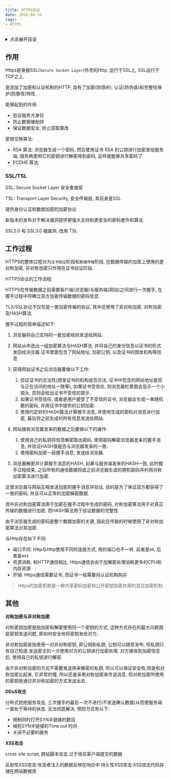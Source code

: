 ```yaml
---
title: HTTPS协议
date: 2016-04-16
tags:
- HTTPS
---
```

<details>
<summary>点击展开目录</summary>
<!-- TOC -->

- [作用](#作用)
    - [SSL/TSL](#ssltsl)
- [工作过程](#工作过程)

<!-- /TOC -->
</details>

## 作用

Https是身披SSL(`Secure Socket Layer`)外壳的Http, 运行于SSL上, SSL运行于TCP之上,

是添加了加密和认证机制的HTTP, 具有了加密(防窃听), 认证(防伪装)和完整性保护(防篡改)特性.

能够起到的作用:

* 验证服务方身份
* 防止数据被劫持
* 保证数据安全, 防止窃取篡改

密钥交换算法:

* RSA 算法: 浏览器生成一个密码, 然后使用证书 RSA 的公钥进行加密发给服务端, 服务再使用它的密钥进行解密得到密码, 这样就能够共享密码了
* ECDHE 算法:

### SSL/TSL

SSL: Secure Socket Layer 安全套接层

TSL: Transport Layer Security, 安全传输层, 其前身是SSL

提供身份认证和数据加密的加密协议

新版本的发布对于解决漏洞提供更强大支持和更安全的密码套件和算法

SSL2.0 和 SSL3.0 被废弃, 改用 TSL

## 工作过程

HTTPS的整体过程分为`证书验证`阶段和`数据传输`阶段, 在数据传输的加密上使用的是对称加密, 非对称加密只作用在证书验证阶段.

HTTPS协议的工作流程:

HTTPS在传输数据之前需要客户端(浏览器)与服务端(网站)之间进行一次握手, 在握手过程中将确立双方加密传输数据的密码信息.

TLS/SSL协议不仅仅是一套加密传输的协议, 其中还使用了非对称加密, 对称加密及HASH算法.

握手过程的简单描述如下:

1. 浏览器将自己支持的一套加密规则发送给网站.
2. 网站从中选出一组加密算法与HASH算法, 并将自己的身份信息以证书的形式发回给浏览器.证书里面包含了网站地址, 加密公钥, 以及证书的颁发机构等信息.
3. 获得网站证书之后浏览器要做以下工作:
    1. 验证证书的合法性(颁发证书的机构是否合法, 证书中包含的网站地址是否与正在访问的地址一致等), 如果证书受信任, 则浏览器栏里面会显示一个小锁头, 否则会给出证书不受信的提示.
    2. 如果证书受信任, 或者是用户接受了不受信的证书, 浏览器会生成一串随机数的密码, 并用证书中提供的公钥加密.
    3. 使用约定好的HASH算法计算握手消息, 并使用生成的密码对消息进行加密, 最后将之前生成的所有信息发送给网站.

4. 网站接收浏览器发来的数据之后要做以下的操作:
    1. 使用自己的私钥将信息解密取出密码, 使用密码解密浏览器发来的握手消息, 并验证HASH值是否与浏览器发来的一致.
    2. 使用密码加密一段握手消息, 发送给浏览器.

5. 浏览器解密并计算握手消息的HASH, 如果与服务端发来的HASH一致, 此时握手过程结束, 之后所有的通信数据将由之前浏览器生成的随机密码并利用对称加密算法进行加密.

这里浏览器与网站互相发送加密的握手消息并验证, 目的是为了保证双方都获得了一致的密码, 并且可以正常的加密解密数据.

其中非对称加密算法用于加密在握手过程中生成的密码, 对称加密算法用于对真正传输的数据进行加密, 而HASH算法用于验证数据的完整性.

由于浏览器生成的密码是整个数据加密的关键, 因此在传输的时候使用了非对称加密算法对其加密.

与Http存在如下不同:

* 端口不同: Http与Http使用不同的连接方式, 用的端口也不一样, 前者是`80`, 后者是`443`
* 资源消耗: 和HTTP通信相比, Https通信会由于加解密处理消耗更多的CPU和内存资源
* 开销: Https通信需要证书, 而证书一般需要向认证机构购买

> Https的加密机制是一种共享密码加密和公开密钥加密并用的混合加密机制.

## 其他

**对称加密与非对称加密**

对称密钥加密是指加密和解密使用同一个密钥的方式, 这种方式存在的最大问题就是密钥发送问题, 即如何安全地将密钥发给对方;

非对称加密是指使用一对非对称密钥, 即公钥和私钥, 公钥可以随意发布, 但私钥只有自己知道.发送密文的一方使用对方的公钥进行加密处理, 对方接收到加密信息后, 使用自己的私钥进行解密.

由于非对称加密的方式不需要发送用来解密的私钥, 所以可以保证安全性;但是和对称加密比起来, 它非常的慢, 所以还是采用对称加密来传送消息, 但对称加密所使用的密钥是通过非对称加密的方式发送出去.

**DDoS攻击**

分布式拒绝服务攻击, 三次握手的最后一次不进行(不发送确认数据)从而使服务端一直处于等待的状态.
无法彻底解决, 预防方式有以下:

* 限制同时打开SYN半链接的数目
* 缩短SYN半链接的Time out 时间
* 关闭不必要的服务

**XSS攻击**

cross site script, 跨站脚本攻击
过于信任客户端提交的数据

反射性XSS攻击:攻击者注入的数据反映在响应中
持久性XSS攻击:XSS攻击代码存储在网站数据库